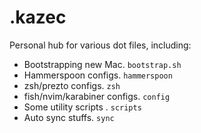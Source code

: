 # .kazec

Personal hub for various dot files, including:
- Bootstrapping new Mac. `bootstrap.sh`
- Hammerspoon configs. `hammerspoon`
- zsh/prezto configs. `zsh`
- fish/nvim/karabiner configs. `config`
- Some utility scripts . `scripts`
- Auto sync stuffs. `sync`
